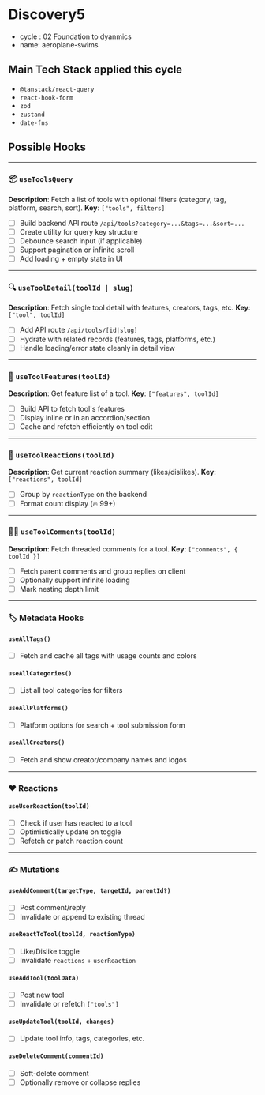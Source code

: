 # Discovery5

- cycle : 02 Foundation to dyanmics
- name: aeroplane-swims

## Main Tech Stack applied this cycle

- `@tanstack/react-query`
- `react-hook-form`
- `zod`
- `zustand`
- `date-fns`

## Possible Hooks

---

### 📦 `useToolsQuery`

**Description**: Fetch a list of tools with optional filters (category, tag, platform, search, sort).
**Key**: `["tools", filters]`

- [ ] Build backend API route `/api/tools?category=...&tags=...&sort=...`
- [ ] Create utility for query key structure
- [ ] Debounce search input (if applicable)
- [ ] Support pagination or infinite scroll
- [ ] Add loading + empty state in UI

---

### 🔍 `useToolDetail(toolId | slug)`

**Description**: Fetch single tool detail with features, creators, tags, etc.
**Key**: `["tool", toolId]`

- [ ] Add API route `/api/tools/[id|slug]`
- [ ] Hydrate with related records (features, tags, platforms, etc.)
- [ ] Handle loading/error state cleanly in detail view

---

### 🧠 `useToolFeatures(toolId)`

**Description**: Get feature list of a tool.
**Key**: `["features", toolId]`

- [ ] Build API to fetch tool's features
- [ ] Display inline or in an accordion/section
- [ ] Cache and refetch efficiently on tool edit

---

### 🧩 `useToolReactions(toolId)`

**Description**: Get current reaction summary (likes/dislikes).
**Key**: `["reactions", toolId]`

- [ ] Group by `reactionType` on the backend
- [ ] Format count display (🔥 99+)

---

### 🧑‍💬 `useToolComments(toolId)`

**Description**: Fetch threaded comments for a tool.
**Key**: `["comments", { toolId }]`

- [ ] Fetch parent comments and group replies on client
- [ ] Optionally support infinite loading
- [ ] Mark nesting depth limit

---

### 🏷️ Metadata Hooks

#### `useAllTags()`

- [ ] Fetch and cache all tags with usage counts and colors

#### `useAllCategories()`

- [ ] List all tool categories for filters

#### `useAllPlatforms()`

- [ ] Platform options for search + tool submission form

#### `useAllCreators()`

- [ ] Fetch and show creator/company names and logos

---

### ❤️ Reactions

#### `useUserReaction(toolId)`

- [ ] Check if user has reacted to a tool
- [ ] Optimistically update on toggle
- [ ] Refetch or patch reaction count

---

### ✍️ Mutations

#### `useAddComment(targetType, targetId, parentId?)`

- [ ] Post comment/reply
- [ ] Invalidate or append to existing thread

#### `useReactToTool(toolId, reactionType)`

- [ ] Like/Dislike toggle
- [ ] Invalidate `reactions` + `userReaction`

#### `useAddTool(toolData)`

- [ ] Post new tool
- [ ] Invalidate or refetch `["tools"]`

#### `useUpdateTool(toolId, changes)`

- [ ] Update tool info, tags, categories, etc.

#### `useDeleteComment(commentId)`

- [ ] Soft-delete comment
- [ ] Optionally remove or collapse replies

